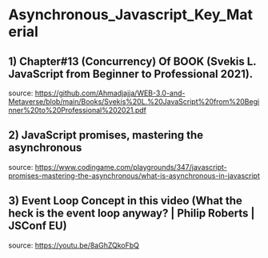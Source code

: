 # Asynchronous_Javascript_Key_Material

## 1) Chapter#13 (Concurrency) Of BOOK (Svekis L. JavaScript from Beginner to Professional 2021).
  source:  https://github.com/Ahmadjajja/WEB-3.0-and-Metaverse/blob/main/Books/Svekis%20L.%20JavaScript%20from%20Beginner%20to%20Professional%202021.pdf
  
## 2) JavaScript promises, mastering the asynchronous
  source:  https://www.codingame.com/playgrounds/347/javascript-promises-mastering-the-asynchronous/what-is-asynchronous-in-javascript
  
## 3) Event Loop Concept in this video (What the heck is the event loop anyway? | Philip Roberts | JSConf EU)
  source: https://youtu.be/8aGhZQkoFbQ
